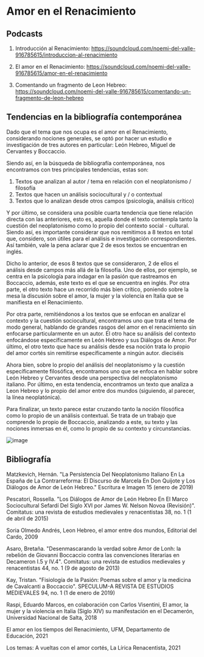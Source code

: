 # Amor en el Renacimiento

## Podcasts 

1. Introducción al Renacimiento:  https://soundcloud.com/noemi-del-valle-916785615/introduccion-al-renacimiento

2. El amor en el Renacimiento: https://soundcloud.com/noemi-del-valle-916785615/amor-en-el-renacimiento

3. Comentando un fragmento de Leon Hebreo: https://soundcloud.com/noemi-del-valle-916785615/comentando-un-fragmento-de-leon-hebreo

## Tendencias en la bibliografía contemporánea 

Dado que el tema que nos ocupa es el amor en el Renacimiento, considerando nociones generales, se optó por hacer un estudio e investigación de tres autores en particular: León Hebreo, Miguel de Cervantes y Boccaccio.

Siendo así, en la búsqueda de bibliografía contemporánea, nos encontramos con tres principales tendencias, estas son: 

1. Textos que analizan al autor / tema en relación con el neoplatonismo / filosofía 
2. Textos que hacen un análisis sociocultural y / o contextual
3. Textos que lo analizan desde otros campos (psicología, análisis crítico)

Y por último, se considera una posible cuarta tendencia que tiene relación directa con las anteriores, esto es, aquella donde el texto contempla tanto la cuestión del neoplatonismo como lo propio del contexto social - cultural. Siendo así, es importante considerar que nos remitimos a 8 textos en total que, considero, son útiles para el análisis e investigación correspondientes. Así también, vale la pena aclarar que 2 de esos textos se encuentran en inglés.

Dicho lo anterior, de esos 8 textos que se consideraron, 2 de ellos el análisis desde campos más allá de la filosofía. Uno de ellos, por ejemplo, se centra en la psicología para indagar en la pasión que rastreamos en Boccaccio, además, este texto es el que se encuentra en inglés. Por otra parte, el otro texto hace un recorrido más bien crítico, poniendo sobre la mesa la discusión sobre el amor, la mujer y la violencia en Italia que se manifiesta en el Renacimiento.

Por otra parte, remitiéndonos a los textos que se enfocan en analizar el contexto y la cuestión sociocultural, encontramos uno que trata el tema de modo general, hablando de grandes rasgos del amor en el renacimiento sin enfocarse particularmente en un autor. El otro hace su análisis del contexto enfocándose específicamente en León Hebreo y sus Diálogos de Amor. Por último, el otro texto que hace su análisis desde esa noción trata lo propio del amor cortés sin remitirse específicamente a ningún autor.
dieciséis

Ahora bien, sobre lo propio del análisis del neoplatonismo y la cuestión específicamente filosófica, encontramos uno que se enfoca en hablar sobre León Hebreo y Cervantes desde una perspectiva del neoplatonismo italiano. Por último, en esta tendencia, encontramos un texto que analiza a Leon Hebreo y lo propio del amor entre dos mundos (siguiendo, al parecer, la línea neoplatónica).

Para finalizar, un texto parece estar cruzando tanto la noción filosófica como lo propio de un análisis contextual. Se trata de un trabajo que comprende lo propio de Boccaccio, analizando a este, su texto y las nociones inmersas en él, como lo propio de su contexto y circunstancias.

![image](https://user-images.githubusercontent.com/83621954/120931102-c156bf00-c6b5-11eb-9ac3-90bf2634ad1e.png)

## Bibliografía 

Matzkevich, Hernán. "La Persistencia Del Neoplatonismo Italiano En La España de La Contrarreforma: El Discurso de Marcela En Don Quijote y Los Diálogos de Amor de León Hebreo." Escritura e Imagen 15 (enero de 2019)

Pescatori, Rossella. "Los Diálogos de Amor de León Hebreo En El Marco Sociocultural Sefardí Del Siglo XVI por James W. Nelson Novoa (Revisión)". Comitatus: una revista de estudios medievales y renacentistas 38, no. 1 (1 de abril de 2015)

Soria Olmedo Andrés, Leon Hebreo, el amor entre dos mundos, Editorial del Cardo, 2009 

Asaro, Bretaña. "Desenmascarando la verdad sobre Amor de Lonh: la rebelión de Giovanni Boccaccio contra las convenciones literarias en Decameron I.5 y IV.4". Comitatus: una revista de estudios medievales y renacentistas 44, no. 1 (9 de agosto de 2013)

Kay, Tristan. "Fisiología de la Pasión: Poemas sobre el amor y la medicina de Cavalcanti a Boccaccio". SPECULUM-A REVISTA DE ESTUDIOS MEDIEVALES 94, no. 1 (1 de enero de 2019)

Raspi, Eduardo Marcos, en colaboración con Carlos Visentini, El amor, la mujer y la violencia en Italia (Siglo XIV) su manifestación en el Decamerón, Universidad Nacional de Salta, 2018

El amor en los tiempos del Renacimiento, UFM, Departamento de Educación, 2021

Los temas: A vueltas con el amor cortés, La Lírica Renacentista, 2021
